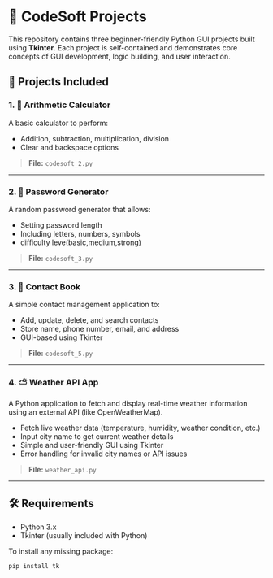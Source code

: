 # 🔧 CodeSoft Projects

This repository contains three beginner-friendly Python GUI projects built using **Tkinter**. Each project is self-contained and demonstrates core concepts of GUI development, logic building, and user interaction.
## 📁 Projects Included

### 1. 🧮 Arithmetic Calculator
A basic calculator to perform:
- Addition, subtraction, multiplication, division
- Clear and backspace options

> **File:** `codesoft_2.py`

---

### 2. 🔐 Password Generator
A random password generator that allows:
- Setting password length
- Including letters, numbers, symbols
- difficulty leve(basic,medium,strong)

> **File:** `codesoft_3.py`

---
### 3. 📒 Contact Book
A simple contact management application to:
- Add, update, delete, and search contacts
- Store name, phone number, email, and address
- GUI-based using Tkinter

> **File:** `codesoft_5.py`

---

### 4. ⛅ Weather API App  

A Python application to fetch and display real-time weather information using an external API (like OpenWeatherMap).  

- Fetch live weather data (temperature, humidity, weather condition, etc.)  
- Input city name to get current weather details  
- Simple and user-friendly GUI using Tkinter  
- Error handling for invalid city names or API issues  

> **File:** `weather_api.py`

---

## 🛠 Requirements

- Python 3.x  
- Tkinter (usually included with Python)

To install any missing package:
```bash
pip install tk
